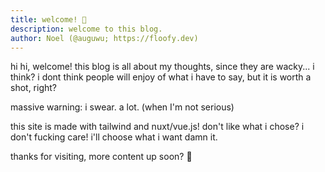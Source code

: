 ```yaml
---
title: welcome! 🌺
description: welcome to this blog.
author: Noel (@auguwu; https://floofy.dev)
---
```


hi hi, welcome! this blog is all about my thoughts, since they are wacky... i think? i dont think people will enjoy of what
i have to say, but it is worth a shot, right?

massive warning: i swear. a lot. (when I'm not serious)

this site is made with tailwind and nuxt/vue.js! don't like what i chose? i don't fucking care! i'll choose what i want damn it.

thanks for visiting, more content up soon? :eyes:
